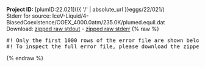 **Project ID:** [plumID:22.021]({{ '/' | absolute_url }}eggs/22/021/)  
Stderr for source:  IceV-Liquid/4-BiasedCoexistence/COEX_4000.0atm/235.0K/plumed.equil.dat   
Download: [zipped raw stdout](plumed.equil.dat.plumed.stdout.txt.zip) - [zipped raw stderr](plumed.equil.dat.plumed.stderr.txt.zip) 
{% raw %}
<pre>
#! Only the first 1000 rows of the error file are shown below
#! To inspect the full error file, please download the zipped raw stderr file above
</pre>
{% endraw %}
